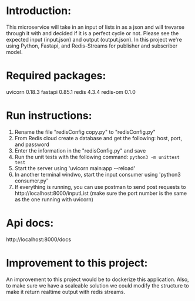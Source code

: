 # Introduction:
This microservice will take in an input of lists in as a json and will trevarse through it with and decided if it is a perfect cycle or not. Please see the expected input (input.json) and output (output.json). In this project we're using Python, Fastapi, and Redis-Streams for publisher and subscriber model.

# Required packages:
uvicorn 0.18.3
fastapi 0.85.1
redis 4.3.4
redis-om 0.1.0

# Run instructions:
1. Rename the file "redisConfig copy.py" to "redisConfig.py"
2. From Redis cloud create a database and get the following: host, port, and password
3. Enter the information in the "redisConfig.py" and save
4. Run the unit tests with the following command: `python3 -m unittest test`
5. Start the server using 'uvicorn main:app --reload'
6. In another terminal windwo, start the input consumer using 'python3 consumer.py'
7. If everything is running, you can use postman to send post requests to http://localhost:8000/inputList (make sure the port number is the same as the one running with uvicorn)


# Api docs:
http://localhost:8000/docs

# Improvement to this project:
An improvement to this project would be to dockerize this application. Also, to make sure we have a scaleable solution we could modify the structure to make it return realtime output with redis streams. 
